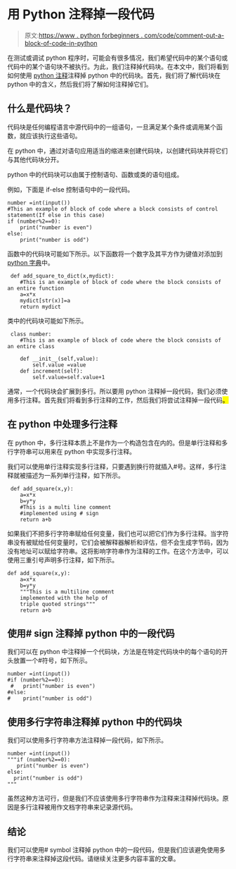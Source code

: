 # 用 Python 注释掉一段代码

> 原文:[https://www . python forbeginners . com/code/comment-out-a-block-of-code-in-python](https://www.pythonforbeginners.com/code/comment-out-a-block-of-code-in-python)

在测试或调试 python 程序时，可能会有很多情况，我们希望代码中的某个语句或代码中的某个语句块不被执行。为此，我们注释掉代码块。在本文中，我们将看到如何使用 [python 注释](https://www.pythonforbeginners.com/comments/comments-in-python)注释掉 python 中的代码块。首先，我们将了解代码块在 python 中的含义，然后我们将了解如何注释掉它们。

## 什么是代码块？

代码块是任何编程语言中源代码中的一组语句，一旦满足某个条件或调用某个函数，就应该执行这些语句。

在 python 中，通过对语句应用适当的缩进来创建代码块，以创建代码块并将它们与其他代码块分开。

python 中的代码块可以由属于控制语句、函数或类的语句组成。

例如，下面是 if-else 控制语句中的一段代码。

```
number =int(input())
#This an example of block of code where a block consists of control statement(If else in this case)
if (number%2==0):
    print("number is even")
else:
    print("number is odd")
```

函数中的代码块可能如下所示。以下函数将一个数字及其平方作为键值对添加到 [python 字典](https://www.pythonforbeginners.com/dictionary/how-to-use-dictionaries-in-python/)中。

```
 def add_square_to_dict(x,mydict):
    #This is an example of block of code where the block consists of an entire function
    a=x*x
    mydict[str(x)]=a
    return mydict 
```

类中的代码块可能如下所示。

```
 class number:
    #This is an example of block of code where the block consists of an entire class

    def __init__(self,value):
        self.value =value
    def increment(self):
        self.value=self.value+1
```

通常，一个代码块会扩展到多行。所以要用 python 注释掉一段代码，我们必须使用多行注释。首先我们将看到多行注释的工作，然后我们将尝试注释掉一段代码<mark class="annotation-text annotation-text-yoast" id="annotation-text-b7f2aa25-b423-4f7b-9b25-37effdba86df">。</mark>

## 在 python 中处理多行注释

在 python 中，多行注释本质上不是作为一个构造包含在内的。但是单行注释和多行字符串可以用来在 python 中实现多行注释。

我们可以使用单行注释实现多行注释，只要遇到换行符就插入#号。这样，多行注释就被描述为一系列单行注释，如下所示。

```
 def add_square(x,y):
    a=x*x
    b=y*y
    #This is a multi line comment
    #implemented using # sign
    return a+b
```

如果我们不把多行字符串赋给任何变量，我们也可以把它们作为多行注释。当字符串没有被赋给任何变量时，它们会被解释器解析和评估，但不会生成字节码，因为没有地址可以赋给字符串。这将影响字符串作为注释的工作。在这个方法中，可以使用三重引号声明多行注释，如下所示。

```
def add_square(x,y):
    a=x*x
    b=y*y
    """This is a multiline comment
    implemented with the help of 
    triple quoted strings"""
    return a+b
```

## 使用# sign 注释掉 python 中的一段代码

我们可以在 python 中注释掉一个代码块，方法是在特定代码块中的每个语句的开头放置一个#符号，如下所示。

```
number =int(input())
#if (number%2==0):
 #   print("number is even")
#else:
#    print("number is odd") 
```

## 使用多行字符串注释掉 python 中的代码块

我们可以使用多行字符串方法注释掉一段代码，如下所示。

```
number =int(input())
"""if (number%2==0):
   print("number is even")
else:
  print("number is odd")
"""
```

虽然这种方法可行，但是我们不应该使用多行字符串作为注释来注释掉代码块。原因是多行注释被用作文档字符串来记录源代码。

## 结论

我们可以使用# symbol 注释掉 python 中的一段代码，但是我们应该避免使用多行字符串来注释掉这段代码。请继续关注更多内容丰富的文章。